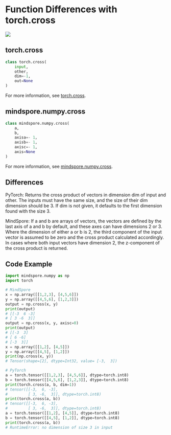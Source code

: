 # Function Differences with torch.cross

<a href="https://gitee.com/mindspore/docs/blob/master/docs/mindspore/source_en/note/api_mapping/pytorch_diff/mindspore.numpy.cross.md" target="_blank"><img src="https://mindspore-website.obs.cn-north-4.myhuaweicloud.com/website-images/master/resource/_static/logo_source_en.png"></a>

## torch.cross

```python
class torch.cross(
    input,
    other,
    dim=-1,
    out=None
)
```

For more information, see  [torch.cross](https://pytorch.org/docs/1.5.0/torch.html#torch.cross).

## mindspore.numpy.cross

```python
class mindspore.numpy.cross(
    a,
    b,
    axisa=- 1,
    axisb=- 1,
    axisc=- 1,
    axis=None
)
```

For more information, see [mindspore.numpy.cross](https://mindspore.cn/docs/en/master/api_python/numpy/mindspore.numpy.cross.html#mindspore.numpy.cross).

## Differences

PyTorch: Returns the cross product of vectors in dimension dim of input and other. The inputs must have the same size, and the size of their dim dimension should be 3. If dim is not given, it defaults to the first dimension found with the size 3.

MindSpore: If a and b are arrays of vectors, the vectors are defined by the last axis of a and b by default, and these axes can have dimensions 2 or 3. Where the dimension of either a or b is 2, the third component of the input vector is assumed to be zero and the cross product calculated accordingly. In cases where both input vectors have dimension 2, the z-component of the cross product is returned.

## Code Example

```python
import mindspore.numpy as np
import torch

# MindSpore
x = np.array([[1,2,3], [4,5,6]])
y = np.array([[4,5,6], [1,2,3]])
output = np.cross(x, y)
print(output)
# [[-3  6 -3]
# [ 3 -6  3]]
output = np.cross(x, y, axisc=0)
print(output)
# [[-3  3]
# [ 6 -6]
# [-3  3]]
x = np.array([[1,2], [4,5]])
y = np.array([[4,5], [1,2]])
print(np.cross(x, y))
# Tensor(shape=[2], dtype=Int32, value= [-3,  3])

# PyTorch
a = torch.tensor([[1,2,3], [4,5,6]], dtype=torch.int8)
b = torch.tensor([[4,5,6], [1,2,3]], dtype=torch.int8)
print(torch.cross(a, b, dim=1))
# tensor([[-3,  6, -3],
#         [ 3, -6,  3]], dtype=torch.int8)
print(torch.cross(a, b))
# tensor([[-3,  6, -3],
#         [ 3, -6,  3]], dtype=torch.int8)
a = torch.tensor([[1,2], [4,5]], dtype=torch.int8)
b = torch.tensor([[4,5], [1,2]], dtype=torch.int8)
print(torch.cross(a, b))
# RuntimeError: no dimension of size 3 in input
```
